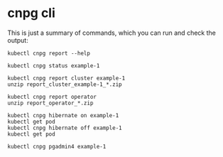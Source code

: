 # cnpg cli

This is just a summary of commands, which you can run and check the output:

```
kubectl cnpg report --help

kubectl cnpg status example-1

kubectl cnpg report cluster example-1
unzip report_cluster_example-1_*.zip

kubectl cnpg report operator
unzip report_operator_*.zip

kubectl cnpg hibernate on example-1
kubectl get pod
kubectl cnpg hibernate off example-1
kubectl get pod

kubectl cnpg pgadmin4 example-1
```
